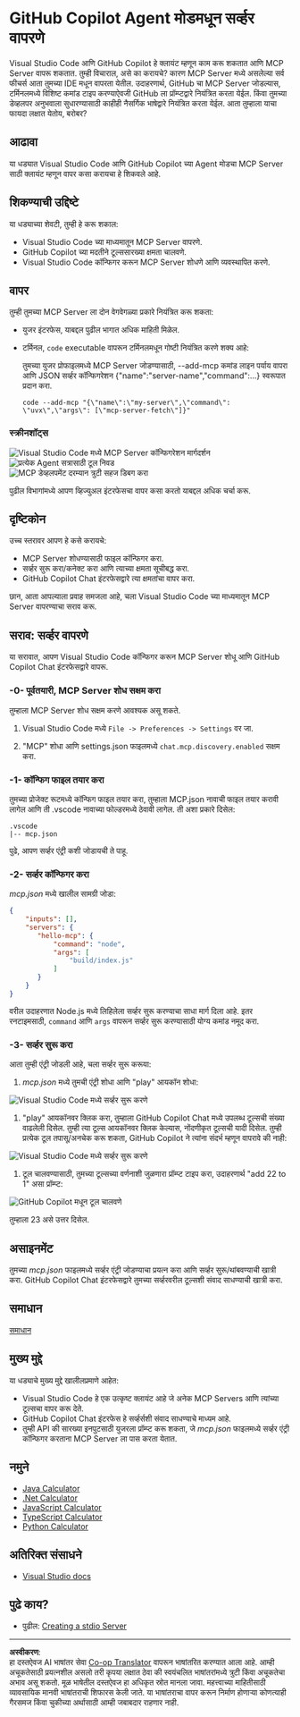 <!--
CO_OP_TRANSLATOR_METADATA:
{
  "original_hash": "d940b5e0af75e3a3a4d1c3179120d1d9",
  "translation_date": "2025-08-26T17:30:23+00:00",
  "source_file": "03-GettingStarted/04-vscode/README.md",
  "language_code": "mr"
}
-->
# GitHub Copilot Agent मोडमधून सर्व्हर वापरणे

Visual Studio Code आणि GitHub Copilot हे क्लायंट म्हणून काम करू शकतात आणि MCP Server वापरू शकतात. तुम्ही विचाराल, असे का करायचे? कारण MCP Server मध्ये असलेल्या सर्व फीचर्स आता तुमच्या IDE मधून वापरता येतील. उदाहरणार्थ, GitHub चा MCP Server जोडल्यास, टर्मिनलमध्ये विशिष्ट कमांड टाइप करण्याऐवजी GitHub ला प्रॉम्प्टद्वारे नियंत्रित करता येईल. किंवा तुमच्या डेव्हलपर अनुभवाला सुधारण्यासाठी काहीही नैसर्गिक भाषेद्वारे नियंत्रित करता येईल. आता तुम्हाला याचा फायदा लक्षात येतोय, बरोबर?

## आढावा

या धड्यात Visual Studio Code आणि GitHub Copilot च्या Agent मोडचा MCP Server साठी क्लायंट म्हणून वापर कसा करायचा हे शिकवले आहे.

## शिकण्याची उद्दिष्टे

या धड्याच्या शेवटी, तुम्ही हे करू शकाल:

- Visual Studio Code च्या माध्यमातून MCP Server वापरणे.
- GitHub Copilot च्या मदतीने टूल्ससारख्या क्षमता चालवणे.
- Visual Studio Code कॉन्फिगर करून MCP Server शोधणे आणि व्यवस्थापित करणे.

## वापर

तुम्ही तुमच्या MCP Server ला दोन वेगवेगळ्या प्रकारे नियंत्रित करू शकता:

- युजर इंटरफेस, याबद्दल पुढील भागात अधिक माहिती मिळेल.
- टर्मिनल, `code` executable वापरून टर्मिनलमधून गोष्टी नियंत्रित करणे शक्य आहे:

  तुमच्या युजर प्रोफाइलमध्ये MCP Server जोडण्यासाठी, --add-mcp कमांड लाइन पर्याय वापरा आणि JSON सर्व्हर कॉन्फिगरेशन {\"name\":\"server-name\",\"command\":...} स्वरूपात प्रदान करा.

  ```
  code --add-mcp "{\"name\":\"my-server\",\"command\": \"uvx\",\"args\": [\"mcp-server-fetch\"]}"
  ```

### स्क्रीनशॉट्स

![Visual Studio Code मध्ये MCP Server कॉन्फिगरेशन मार्गदर्शन](../../../../translated_images/chat-mode-agent.729a22473f822216dd1e723aaee1f7d4a2ede571ee0948037a2d9357a63b9d0b.mr.png)  
![प्रत्येक Agent सत्रासाठी टूल निवड](../../../../translated_images/agent-mode-select-tools.522c7ba5df0848f8f0d1e439c2e96159431bc620cb39ccf3f5dc611412fd0006.mr.png)  
![MCP डेव्हलपमेंट दरम्यान त्रुटी सहज डिबग करा](../../../../translated_images/mcp-list-servers.fce89eefe3f30032bed8952e110ab9d82fadf043fcfa071f7d40cf93fb1ea9e9.mr.png)  

पुढील विभागांमध्ये आपण व्हिज्युअल इंटरफेसचा वापर कसा करतो याबद्दल अधिक चर्चा करू.

## दृष्टिकोन

उच्च स्तरावर आपण हे कसे करायचे:

- MCP Server शोधण्यासाठी फाइल कॉन्फिगर करा.
- सर्व्हर सुरू करा/कनेक्ट करा आणि त्याच्या क्षमता सूचीबद्ध करा.
- GitHub Copilot Chat इंटरफेसद्वारे त्या क्षमतांचा वापर करा.

छान, आता आपल्याला प्रवाह समजला आहे, चला Visual Studio Code च्या माध्यमातून MCP Server वापरण्याचा सराव करू.

## सराव: सर्व्हर वापरणे

या सरावात, आपण Visual Studio Code कॉन्फिगर करून MCP Server शोधू आणि GitHub Copilot Chat इंटरफेसद्वारे वापरू.

### -0- पूर्वतयारी, MCP Server शोध सक्षम करा

तुम्हाला MCP Server शोध सक्षम करणे आवश्यक असू शकते.

1. Visual Studio Code मध्ये `File -> Preferences -> Settings` वर जा.

1. "MCP" शोधा आणि settings.json फाइलमध्ये `chat.mcp.discovery.enabled` सक्षम करा.

### -1- कॉन्फिग फाइल तयार करा

तुमच्या प्रोजेक्ट रूटमध्ये कॉन्फिग फाइल तयार करा, तुम्हाला MCP.json नावाची फाइल तयार करावी लागेल आणि ती .vscode नावाच्या फोल्डरमध्ये ठेवावी लागेल. ती अशा प्रकारे दिसेल:

```text
.vscode
|-- mcp.json
```

पुढे, आपण सर्व्हर एंट्री कशी जोडायची ते पाहू.

### -2- सर्व्हर कॉन्फिगर करा

*mcp.json* मध्ये खालील सामग्री जोडा:

```json
{
    "inputs": [],
    "servers": {
       "hello-mcp": {
           "command": "node",
           "args": [
               "build/index.js"
           ]
       }
    }
}
```

वरील उदाहरणात Node.js मध्ये लिहिलेला सर्व्हर सुरू करण्याचा साधा मार्ग दिला आहे. इतर रनटाइमसाठी, `command` आणि `args` वापरून सर्व्हर सुरू करण्यासाठी योग्य कमांड नमूद करा.

### -3- सर्व्हर सुरू करा

आता तुम्ही एंट्री जोडली आहे, चला सर्व्हर सुरू करूया:

1. *mcp.json* मध्ये तुमची एंट्री शोधा आणि "play" आयकॉन शोधा:

  ![Visual Studio Code मध्ये सर्व्हर सुरू करणे](../../../../translated_images/vscode-start-server.8e3c986612e3555de47e5b1e37b2f3020457eeb6a206568570fd74a17e3796ad.mr.png)  

1. "play" आयकॉनवर क्लिक करा, तुम्हाला GitHub Copilot Chat मध्ये उपलब्ध टूल्सची संख्या वाढलेली दिसेल. तुम्ही त्या टूल्स आयकॉनवर क्लिक केल्यास, नोंदणीकृत टूल्सची यादी दिसेल. तुम्ही प्रत्येक टूल तपासू/अनचेक करू शकता, GitHub Copilot ने त्यांना संदर्भ म्हणून वापरावे की नाही:

  ![Visual Studio Code मध्ये सर्व्हर सुरू करणे](../../../../translated_images/vscode-tool.0b3bbea2fb7d8c26ddf573cad15ef654e55302a323267d8ee6bd742fe7df7fed.mr.png)

1. टूल चालवण्यासाठी, तुमच्या टूल्सच्या वर्णनाशी जुळणारा प्रॉम्प्ट टाइप करा, उदाहरणार्थ "add 22 to 1" असा प्रॉम्प्ट:

  ![GitHub Copilot मधून टूल चालवणे](../../../../translated_images/vscode-agent.d5a0e0b897331060518fe3f13907677ef52b879db98c64d68a38338608f3751e.mr.png)

  तुम्हाला 23 असे उत्तर दिसेल.

## असाइनमेंट

तुमच्या *mcp.json* फाइलमध्ये सर्व्हर एंट्री जोडण्याचा प्रयत्न करा आणि सर्व्हर सुरू/थांबवण्याची खात्री करा. GitHub Copilot Chat इंटरफेसद्वारे तुमच्या सर्व्हरवरील टूल्सशी संवाद साधण्याची खात्री करा.

## समाधान

[समाधान](./solution/README.md)

## मुख्य मुद्दे

या धड्याचे मुख्य मुद्दे खालीलप्रमाणे आहेत:

- Visual Studio Code हे एक उत्कृष्ट क्लायंट आहे जे अनेक MCP Servers आणि त्यांच्या टूल्सचा वापर करू देते.
- GitHub Copilot Chat इंटरफेस हे सर्व्हर्सशी संवाद साधण्याचे माध्यम आहे.
- तुम्ही API की सारख्या इनपुटसाठी युजरला प्रॉम्प्ट करू शकता, जे *mcp.json* फाइलमध्ये सर्व्हर एंट्री कॉन्फिगर करताना MCP Server ला पास करता येतात.

## नमुने

- [Java Calculator](../samples/java/calculator/README.md)  
- [.Net Calculator](../../../../03-GettingStarted/samples/csharp)  
- [JavaScript Calculator](../samples/javascript/README.md)  
- [TypeScript Calculator](../samples/typescript/README.md)  
- [Python Calculator](../../../../03-GettingStarted/samples/python)  

## अतिरिक्त संसाधने

- [Visual Studio docs](https://code.visualstudio.com/docs/copilot/chat/mcp-servers)

## पुढे काय?

- पुढील: [Creating a stdio Server](../05-stdio-server/README.md)  

---

**अस्वीकरण**:  
हा दस्तऐवज AI भाषांतर सेवा [Co-op Translator](https://github.com/Azure/co-op-translator) वापरून भाषांतरित करण्यात आला आहे. आम्ही अचूकतेसाठी प्रयत्नशील असलो तरी कृपया लक्षात ठेवा की स्वयंचलित भाषांतरांमध्ये त्रुटी किंवा अचूकतेचा अभाव असू शकतो. मूळ भाषेतील दस्तऐवज हा अधिकृत स्रोत मानला जावा. महत्त्वाच्या माहितीसाठी व्यावसायिक मानवी भाषांतराची शिफारस केली जाते. या भाषांतराचा वापर करून निर्माण होणाऱ्या कोणत्याही गैरसमज किंवा चुकीच्या अर्थासाठी आम्ही जबाबदार राहणार नाही.